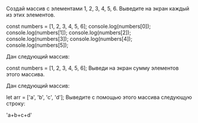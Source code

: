 <!--* ====================== Переменые ================================= -->
<!--* ====================== Строки ================================= -->
<!--* ====================== Числа ================================= -->
<!--! ====================== МАССИВЫ ================================= -->

<!--* ========================================= Получение элементов массивов в JavaScript ========================== -->
<!--$ ===== 1 -->
Создай массив с элементами 1, 2, 3, 4, 5, 6. 
Выведите на экран каждый из этих элементов.

const numbers = [1, 2, 3, 4, 5, 6];
console.log(numbers[0]);
console.log(numbers[1]);
console.log(numbers[2]);
console.log(numbers[3]);
console.log(numbers[4]);
console.log(numbers[5]);

<!--$ ===== 2 -->
Дан следующий массив:

const numbers = [1, 2, 3, 4, 5, 6];
Выведи на экран сумму элементов этого массива.

<!--$ ===== 3 -->
Дан следующий массив:

let arr = ['a', 'b', 'c', 'd'];
Выведите с помощью этого массива следующую строку:

'a+b+c+d'
<!--$ ===== 4 -->


<!--! ====================== ФУНКЦИИ ================================= -->

